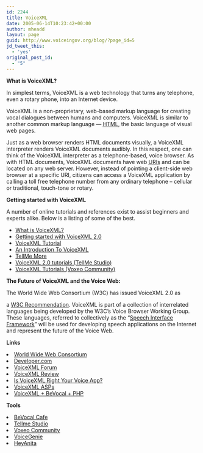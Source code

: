 ```yaml
---
id: 2244
title: VoiceXML
date: 2005-06-14T10:23:42+00:00
author: mheadd
layout: page
guid: http://www.voiceingov.org/blog/?page_id=5
jd_tweet_this:
  - 'yes'
original_post_id:
  - "5"
---
```

**What is VoiceXML?**

In simplest terms, VoiceXML is a web technology that turns any telephone, even a rotary phone, into an Internet device.

VoiceXML is a non-proprietary, web-based markup language for creating vocal dialogues between humans and computers. VoiceXML is similar to another common markup language &#8212; <acronym title="HyperText Markup Language">HTML</acronym>, the basic language of visual web pages.

Just as a web browser renders HTML documents visually, a VoiceXML interpreter renders VoiceXML documents audibly. In this respect, one can think of the VoiceXML interpreter as a telephone-based, voice browser. As with HTML documents, VoiceXML documents have web <acronym title="Uniform Resource Identifiers">URIs</acronym> and can be located on any web server. However, instead of pointing a client-side web browser at a specific URI, citizens can access a VoiceXML application by calling a toll free telephone number from any ordinary telephone &#8211; cellular or traditional, touch-tone or rotary.

**Getting started with VoiceXML**

A number of online tutorials and references exist to assist beginners and experts alike. Below is a listing of some of the best.

  * [What is VoiceXML?](http://www.voicexmlreview.org/Jan2001/features/Jan2001_what_is_voicexml.html)
  * [Getting started with VoiceXML 2.0](http://www.w3.org/Voice/Guide/)
  * [VoiceXML Tutorial](http://www.voicexml.org/tutorials/index.html)
  * [An Introduction To VoiceXML](http://www.wirelessdevnet.com/channels/voice/training/voicexmloverview.html)
  * [TellMe More](http://www.developer.com/voice/article.php/1564651)
  * [VoiceXML 2.0 tutorials (TellMe Studio)](http://studio.tellme.com/vxml2/ovw/#tutor)
  * [VoiceXML Tutorials (Voxeo Community)](http://docs.voxeo.com/voicexml/2.0/frame.jsp?page=tutorialhome.htm) 

**The Future of VoiceXML and the Voice Web:**

The World Wide Web Consortium (W3C) has issued VoiceXML 2.0 as
  
a [W3C Recommendation](http://www.w3.org/2004/03/voicexml2-pressrelease). VoiceXML is part of a collection of interrelated languages being developed by the W3C&#8217;s Voice Browser Working Group. These languages, referred to collectively as the &#8220;[Speech Interface Framework](http://www.w3.org/TR/2000/WD-voice-intro-20001204/)&#8221; will be used for developing speech applications on the Internet and represent the future of the Voice Web.

**Links**

<li class="leftnav">
  <a href="http://www.w3.org/Voice/">World Wide Web Consortium</a>
</li>
<li class="leftnav">
  <a href="http://www.developer.com/voice/">Developer.com</a>
</li>
<li class="leftnav">
  <a href="http://www.voicexml.org/">VoiceXML Forum</a>
</li>
<li class="leftnav">
  <a href="http://www.voicexmlreview.org/">VoiceXML Review</a>
</li>
<li class="leftnav">
  <a href="http://www.developer.com/voice/article.php/1573371">Is VoiceXML Right Your Voice App?</a>
</li>
<li class="leftnav">
  <a href="http://www.speechtechmag.com/issues/9_2/cover/10192-1.html">VoiceXML ASPs</a>
</li>
<li class="leftnav">
  <a href="http://www.builderau.com.au/program/0,39024614,39186462,00.htm">VoiceXML + BeVocal + PHP</a>
</li>

**Tools**

<li class="leftnav">
  <a href="http://cafe.bevocal.com/" title="The BeVocal Caf&eacute; is a world-class, Web-based development environment that provides all the tools and resources developers need to create their own innovative speech applications for the telephone. Sign-up for free!">BeVocal Cafe</a>
</li>
<li class="leftnav">
  <a href="http://studio.tellme.com/" title="Tellme Studio is a powerful suite of Web-based VoiceXML development tools and community resources that enable you to build, test, and publish your own Internet-powered, voice-enabled applications on the Tellme Network.">Tellme Studio</a>
</li>
<li class="leftnav">
  <a href="http://community.voxeo.com/index.html" title="Voxeo Community provides all of the resources and support necessary for creating, testing and deploying phone applications on Voxeo.Net, our nationwide, managed Phone+Web Network.">Voxeo Community</a>
</li>
<li class="leftnav">
  <a href="http://developer.voicegenie.com/" title="The VoiceGenie Developer Workshop is a group of tools, documentation, and other resources that allows you to design, develop and test your own voice-enabled, interactive phone application for free.">VoiceGenie</a>
</li>
<li class="leftnav">
  <a href="http://freespeech.heyanita.com/" title="Here you will find everything you need to design, develop, test and deploy your own interactive, voice-enabled VoiceXML applications.">HeyAnita</a>
</li>
